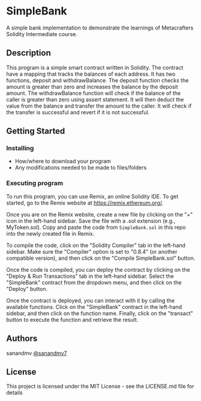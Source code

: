 # SimpleBank

A simple bank implementation to demonstrate the learnings of Metacrafters Solidity Intermediate course.

## Description

This program is a simple smart contract written in Solidity. The contract have a mapping that tracks the balances of each address. It has two functions, deposit and withdrawBalance. The deposit function checks the amount is greater than zero and increases the balance by the deposit amount. The withdrawBalance function will check if the balance of the caller is greater than zero using assert statement. It will then deduct the value from the balance and transfer the amount to the caller. It will check if the transfer is successful and revert if it is not successful.

## Getting Started

### Installing

* How/where to download your program
* Any modifications needed to be made to files/folders

### Executing program

To run this program, you can use Remix, an online Solidity IDE. To get started, go to the Remix website at https://remix.ethereum.org/.

Once you are on the Remix website, create a new file by clicking on the "+" icon in the left-hand sidebar. Save the file with a .sol extension (e.g., MyToken.sol). Copy and paste the code from `SimpleBank.sol` in this repo into the newly created file in Remix.

To compile the code, click on the "Solidity Compiler" tab in the left-hand sidebar. Make sure the "Compiler" option is set to "0.8.4" (or another compatible version), and then click on the "Compile SimpleBank.sol" button.

Once the code is compiled, you can deploy the contract by clicking on the "Deploy & Run Transactions" tab in the left-hand sidebar. Select the "SimpleBank" contract from the dropdown menu, and then click on the "Deploy" button.

Once the contract is deployed, you can interact with it by calling the available functions. Click on the "SimpleBank" contract in the left-hand sidebar, and then click on the function name. Finally, click on the "transact" button to execute the function and retrieve the result.

## Authors

sanandmv
[@sanandmv7](https://twitter.com/sanandmv7)


## License

This project is licensed under the MIT License - see the LICENSE.md file for details